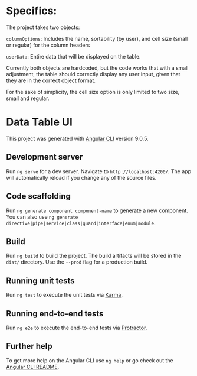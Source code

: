 # Specifics:

The project takes two objects:

 `columnOptions`: Includes the name, sortability (by user), and cell size (small or regular) for the column headers

 `userData`: Entire data that will be displayed on the table.

 Currently both objects are hardcoded, but the code works that with a small adjustment, the table should correctly display any user input, given that they are in the correct object format.

 For the sake of simplicity, the cell size option is only limited to two size, small and regular.


# Data Table UI

This project was generated with [Angular CLI](https://github.com/angular/angular-cli) version 9.0.5.


## Development server

Run `ng serve` for a dev server. Navigate to `http://localhost:4200/`. The app will automatically reload if you change any of the source files.

## Code scaffolding

Run `ng generate component component-name` to generate a new component. You can also use `ng generate directive|pipe|service|class|guard|interface|enum|module`.

## Build

Run `ng build` to build the project. The build artifacts will be stored in the `dist/` directory. Use the `--prod` flag for a production build.

## Running unit tests

Run `ng test` to execute the unit tests via [Karma](https://karma-runner.github.io).

## Running end-to-end tests

Run `ng e2e` to execute the end-to-end tests via [Protractor](http://www.protractortest.org/).

## Further help

To get more help on the Angular CLI use `ng help` or go check out the [Angular CLI README](https://github.com/angular/angular-cli/blob/master/README.md).
